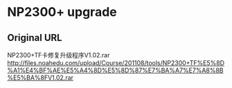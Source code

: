 
# NP2300+ upgrade

## Original URL

NP2300+TF卡修复升级程序V1.02.rar
http://files.noahedu.com/upload/Course/201108/tools/NP2300+TF%E5%8D%A1%E4%BF%AE%E5%A4%8D%E5%8D%87%E7%BA%A7%E7%A8%8B%E5%BA%8FV1.02.rar
